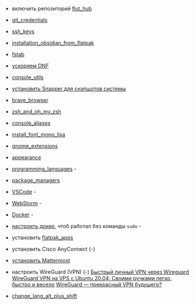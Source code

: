 - включить репозиторий [flut_hub](flut_hub.md)
    
- [git_credentials](git_credentials.md)
    
- [ssh_keys](ssh_keys.md)
    
- [installation_obsidian_from_flatpak](installation_obsidian_from_flatpak.md)
    
- [fstab](https://plafon.gitbook.io/fedora-zero/fedora-zero/v-samom-nachale-.../fstab)
    
- [ускоряем DNF](https://plafon.gitbook.io/fedora-zero/fedora-zero/v-samom-nachale-.../uskoryaem-dnf) 
    
- [console_utils](console_utils.md)
    
- [установить Snapper для снэпшотов системы](http://web.archive.org/web/20240807030416/https://www.davejansen.com/fedora-root-snapshot-support/)
    
- [brave_browser](brave_browser.md)
    
- [zsh_and_oh_my_zsh](zsh_and_oh_my_zsh.md)
    
- [console_aliases](console_aliases.md)
    
- [install_font_mono_lisa](install_font_mono_lisa.md)
    
- [gnome_extensions](gnome_extensions.md)
     
- [appearance](appearance.md)
    
- [programming_languages](programming_languages.md) -
    
- [package_managers](package_managers.md)
    
- [VSCode](https://code.visualstudio.com/docs/setup/linux#_rhel-fedora-and-centos-based-distributions) -
      
- [WebStorm](https://www.jetbrains.com/help/webstorm/installation-guide.html#toolbox) -
     
- [Docker]([https://docs.docker.com/engine/install/fedora/) -
    
- [настроить докер](https://docs.docker.com/engine/install/linux-postinstall/), чтоб работал без команды `sudo`  -
    
- установить [flatpak_apps](flatpak_apps.md)
    
- установить Cisco AnyСonnect (-)
    
- [установить Mattermost](https://docs.mattermost.com/collaborate/install-desktop-app.html#install-and-update-the-mattermost-desktop-app)
    
- настроить WireGuard (VPN) (-)
    [Быстрый личный VPN через Wireguard](../assets/vpn_setup_wire_guard.pdf)
    [WireGuard VPN на VPS с Ubuntu 20.04: Своими ручками легко, быстро и весело](https://habr.com/ru/sandbox/189100/)
    [WireGuard — прекрасный VPN будущего?](https://habr.com/ru/post/432686/)
    
-  [change_lang_alt_plus_shift](change_lang_alt_plus_shift.md)